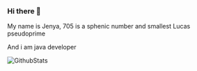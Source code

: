 ### Hi there 👋

My name is Jenya, 705 is a sphenic number and smallest Lucas pseudoprime

And i am java developer

![GithubStats](https://github-readme-stats.vercel.app/api?username=jenya705&theme=dark)

<!--
**Jenya705/Jenya705** is a ✨ _special_ ✨ repository because its `README.md` (this file) appears on your GitHub profile.

-->
